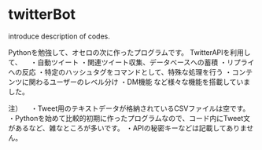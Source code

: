 # twitterBot
introduce description of codes.

Pythonを勉強して、オセロの次に作ったプログラムです。
TwitterAPIを利用して、
　・自動ツイート
  ・関連ツイート収集、データベースへの蓄積
  ・リプライへの反応
  ・特定のハッシュタグをコマンドとして、特殊な処理を行う
  ・コンテンツに関わるユーザーのレベル分け
  ・DM機能
など様々な機能を搭載していました。

注）
　・Tweet用のテキストデータが格納されているCSVファイルは空です。
  ・Pythonを始めて比較的初期に作ったプログラムなので、コード内にTweet文があるなど、雑なところが多いです。
  ・APIの秘密キーなどは記載してありません。
